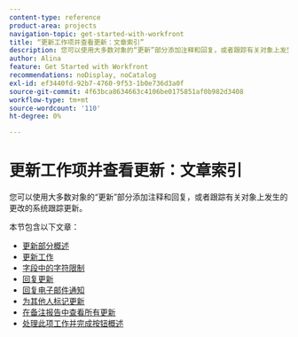 ```yaml
---
content-type: reference
product-area: projects
navigation-topic: get-started-with-workfront
title: “更新工作项并查看更新：文章索引”
description: 您可以使用大多数对象的“更新”部分添加注释和回复，或者跟踪有关对象上发生的更改的系统跟踪更新。
author: Alina
feature: Get Started with Workfront
recommendations: noDisplay, noCatalog
exl-id: ef3440fd-92b7-4760-9f53-1b0e736d3a0f
source-git-commit: 4f63bca8634663c4106be0175851af0b982d3408
workflow-type: tm+mt
source-wordcount: '110'
ht-degree: 0%

---
```


# 更新工作项并查看更新：文章索引

<!-- Audited: 02/2024 -->

您可以使用大多数对象的“更新”部分添加注释和回复，或者跟踪有关对象上发生的更改的系统跟踪更新。

本节包含以下文章：

* [更新部分概述](../../workfront-basics/updating-work-items-and-viewing-updates/updates-tab-overview.md)
* [更新工作](../../workfront-basics/updating-work-items-and-viewing-updates/update-work.md)
* [字段中的字符限制](../../workfront-basics/updating-work-items-and-viewing-updates/character-limits-in-fields.md)
* [回复更新](../../workfront-basics/updating-work-items-and-viewing-updates/reply-to-updates.md)
* [回复电子邮件通知](../../workfront-basics/updating-work-items-and-viewing-updates/reply-to-email-notifications.md)
* [为其他人标记更新](../../workfront-basics/updating-work-items-and-viewing-updates/tag-others-on-updates.md)
* [在备注报告中查看所有更新](../../workfront-basics/updating-work-items-and-viewing-updates/view-all-updates-in-a-report.md)
* [处理此项工作并完成按钮概述](../../workfront-basics/updating-work-items-and-viewing-updates/work-on-it-and-done-buttons-accept-complete-work.md)

